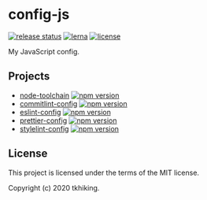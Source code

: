 # config-js

[![release status](https://github.com/tkhiking/config-js/workflows/release/badge.svg)](https://github.com/tkhiking/config-js/actions) [![lerna](https://img.shields.io/badge/maintained%20with-lerna-cc00ff.svg)](https://lerna.js.org/) [![license](https://img.shields.io/github/license/tkhiking/config-js)](LICENSE)

My JavaScript config.

## Projects

- [node-toolchain](packages/node-toolchain) [![npm version](https://badge.fury.io/js/%40tkhiking%2Fnode-toolchain.svg)](https://badge.fury.io/js/%40tkhiking%2Fnode-toolchain)
- [commitlint-config](packages/commitlint-config) [![npm version](https://badge.fury.io/js/%40tkhiking%2Fcommitlint-config.svg)](https://badge.fury.io/js/%40tkhiking%2Fcommitlint-config)
- [eslint-config](packages/eslint-config) [![npm version](https://badge.fury.io/js/%40tkhiking%2Feslint-config.svg)](https://badge.fury.io/js/%40tkhiking%2Feslint-config)
- [prettier-config](packages/prettier-config) [![npm version](https://badge.fury.io/js/%40tkhiking%2Fprettier-config.svg)](https://badge.fury.io/js/%40tkhiking%2Fprettier-config)
- [stylelint-config](packages/stylelint-config) [![npm version](https://badge.fury.io/js/%40tkhiking%2Fstylelint-config.svg)](https://badge.fury.io/js/%40tkhiking%2Fstylelint-config)

## License

This project is licensed under the terms of the MIT license.

Copyright (c) 2020 tkhiking.
